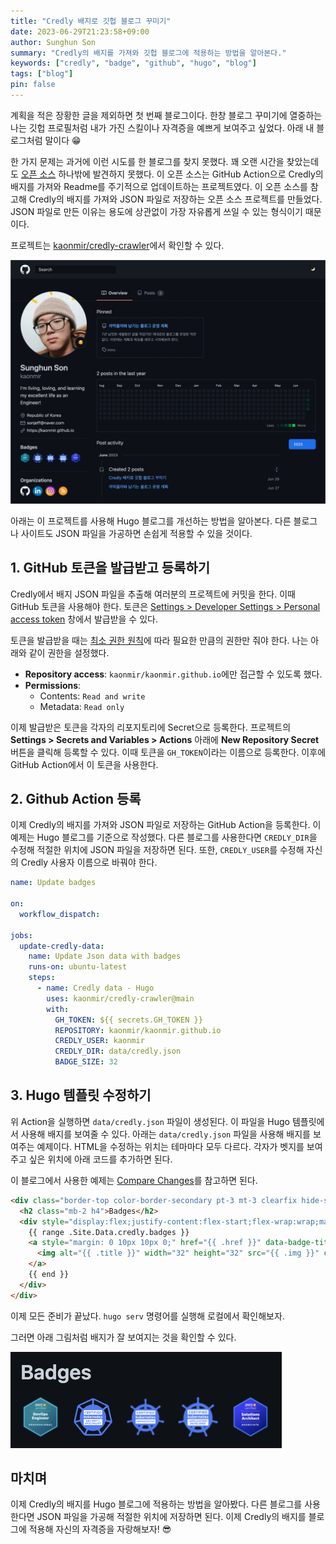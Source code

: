 ```yaml
---
title: "Credly 배지로 깃헙 블로그 꾸미기"
date: 2023-06-29T21:23:58+09:00
author: Sunghun Son
summary: "Credly의 배지를 가져와 깃헙 블로그에 적용하는 방법을 알아본다."
keywords: ["credly", "badge", "github", "hugo", "blog"]
tags: ["blog"]
pin: false
---
```


계획을 적은 장황한 글을 제외하면 첫 번째 블로그이다. 한창 블로그 꾸미기에 열중하는 나는 깃헙 프로필처럼 내가 가진 스킬이나 자격증을 예쁘게 보여주고 싶었다. 아래 내 블로그처럼 말이다 😁

한 가지 문제는 과거에 이런 시도를 한 블로그를 찾지 못했다. 꽤 오랜 시간을 찾았는데도 [오픈 소스](https://github.com/pemtajo/badge-readme) 하나밖에 발견하지 못했다. 이 오픈 소스는 GitHub Action으로  Credly의 배지를 가져와 Readme를 주기적으로 업데이트하는 프로젝트였다. 이 오픈 소스를 참고해 Credly의 배지를 가져와 JSON 파일로 저장하는 오픈 소스 프로젝트를 만들었다. JSON 파일로 만든 이유는 용도에 상관없이 가장 자유롭게 쓰일 수 있는 형식이기 때문이다.

프로젝트는 [kaonmir/credly-crawler](https://github.com/kaonmir/credly-crawler)에서 확인할 수 있다.

![Blog Main](blog_main.png)

아래는 이 프로젝트를 사용해 Hugo 블로그를 개선하는 방법을 알아본다. 다른 블로그나 사이트도 JSON 파일을 가공하면 손쉽게 적용할 수 있을 것이다.

## 1. GitHub 토큰을 발급받고 등록하기

Credly에서 배지 JSON 파일을 추출해 여러분의 프로젝트에 커밋을 한다. 이때 GitHub 토큰을 사용해야 한다. 토큰은 [Settings > Developer Settings > Personal access token](https://github.com/settings/tokens?type=beta) 창에서 발급받을 수 있다.

토큰을 발급받을 때는 [최소 권한 원칙](https://www.cloudflare.com/ko-kr/learning/access-management/principle-of-least-privilege/#:~:text=%22%EC%B5%9C%EC%86%8C%20%EA%B6%8C%ED%95%9C%20%EC%95%A1%EC%84%B8%EC%8A%A4%22%EB%9D%BC%EA%B3%A0%EB%8F%84%20%ED%95%98%EB%8A%94,%EB%B6%80%EC%A0%95%EC%A0%81%EC%9D%B8%20%EC%98%81%ED%96%A5%EC%9D%B4%20%EC%BB%A4%EC%A7%91%EB%8B%88%EB%8B%A4.)에 따라 필요한 만큼의 권한만 줘야 한다. 나는 아래와 같이 권한을 설정했다.

- **Repository access**: `kaonmir/kaonmir.github.io`에만 접근할 수 있도록 했다.
- **Permissions**:
  - Contents: `Read and write`
  - Metadata: `Read only`

이제 발급받은 토큰을 각자의 리포지토리에 Secret으로 등록한다. 프로젝트의 **Settings > Secrets and Variables > Actions** 아래에 **New Repository Secret** 버튼을 클릭해 등록할 수 있다. 이때 토큰을 `GH_TOKEN`이라는 이름으로 등록한다. 이후에 GitHub Action에서 이 토큰을 사용한다.

## 2. Github Action 등록

이제 Credly의 배지를 가져와 JSON 파일로 저장하는 GitHub Action을 등록한다. 이 예제는 Hugo 블로그를 기준으로 작성했다. 다른 블로그를 사용한다면 `CREDLY_DIR`을 수정해 적절한 위치에 JSON 파일을 저장하면 된다. 또한, `CREDLY_USER`를 수정해 자신의 Credly 사용자 이름으로 바꿔야 한다.

```yaml
name: Update badges

on:
  workflow_dispatch:

jobs:
  update-credly-data:
    name: Update Json data with badges
    runs-on: ubuntu-latest
    steps:
      - name: Credly data - Hugo
        uses: kaonmir/credly-crawler@main
        with:
          GH_TOKEN: ${{ secrets.GH_TOKEN }}
          REPOSITORY: kaonmir/kaonmir.github.io
          CREDLY_USER: kaonmir
          CREDLY_DIR: data/credly.json
          BADGE_SIZE: 32
```

## 3. Hugo 템플릿 수정하기

위 Action을 실행하면 `data/credly.json` 파일이 생성된다. 이 파일을 Hugo 템플릿에서 사용해 배지를 보여줄 수 있다. 아래는 `data/credly.json` 파일을 사용해 배지를 보여주는 예제이다. HTML을 수정하는 위치는 테마마다 모두 다르다. 각자가 벳지를 보여주고 싶은 위치에 아래 코드를 추가하면 된다.

이 블로그에서 사용한 예제는 [Compare Changes](https://github.com/kaonmir/kaonmir.github.io/compare/9f82d10fa234def70e01d5c609ba6adcba1b66d6...340aabc75f099c89737e605baa3ebc84ac6d9975)를 참고하면 된다.

```html
<div class="border-top color-border-secondary pt-3 mt-3 clearfix hide-sm hide-md">
  <h2 class="mb-2 h4">Badges</h2>
  <div style="display:flex;justify-content:flex-start;flex-wrap:wrap;margin-bottom:3px;">
    {{ range .Site.Data.credly.badges }}
    <a style="margin: 0 10px 10px 0;" href="{{ .href }}" data-badge-title="{{ .title }}">
      <img alt="{{ .title }}" width="32" height="32" src="{{ .img }}" class="avatar">
    </a>
    {{ end }}
  </div>
</div>
```  

이제 모든 준비가 끝났다. `hugo serv` 명령어를 실행해 로컬에서 확인해보자.

그러면 아래 그림처럼 배지가 잘 보여지는 것을 확인할 수 있다.

![credly badges](./credly_badges.png)

## 마치며

이제 Credly의 배지를 Hugo 블로그에 적용하는 방법을 알아봤다. 다른 블로그를 사용한다면 JSON 파일을 가공해 적절한 위치에 저장하면 된다. 이제 Credly의 배지를 블로그에 적용해 자신의 자격증을 자랑해보자! 😎
